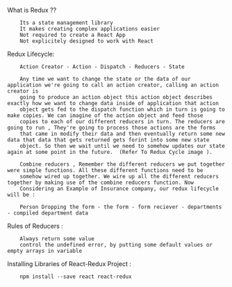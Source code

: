 What is Redux ??

        Its a state management library
        It makes creating complex applications easier
        Not required to create a React App
        Not explicitely designed to work with React
  
Redux Lifecycle:

        Action Creator - Action - Dispatch - Reducers - State
        
        Any time we want to change the state or the data of our application we're going to call an action creator, calling an action creator is
        going to produce an action object this action object describes exactly how we want to change data inside of application that action
        object gets fed to the dispatch function which in turn is going to make copies. We can imagine of the action object and feed those
        copies to each of our different reducers in turn. The reducers are going to run , They're going to process those actions are the forms
        that came in modify their data and then eventually return some new data that data that gets returned gets forint into some new state 
        object. So then we wait until we need to somehow updates our state again at some point in the future.  (Refer To Redux Cycle image ).
        
        Combine reducers , Remember the different reducers we put together were simple functions. All these different functions need to be
        somehow wired up together. We wire up all the different reducers together by making use of the combine reducers function. Now
        Considering an Example of Insurance company, our redux lifecycle will be :

        Person Dropping the form - the form - form reciever - departments - compiled department data

Rules of Reducers : 
        
        Always return some value
        control the undefined error, by putting some default values or empty arrays in variable

Installing Libraries of React-Redux Project :
        
        npm install --save react react-redux
